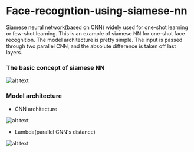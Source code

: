 # Face-recogntion-using-siamese-nn

Siamese neural network(based on CNN) widely used for one-shot learning or few-shot learning. This is an example of siamese NN for one-shot face recognition. The model architecture is pretty simple. The input is passed through two parallel CNN, and the absolute difference is taken off last layers. 


### The basic concept of siamese NN 

![alt text](https://github.com/ankitgc1/Face-recogntion-using-siamese-nn/blob/master/saimese_nn.jpeg)


### Model architecture 
* CNN architecture

![alt text](https://github.com/ankitgc1/Face-recogntion-using-siamese-nn/blob/master/parallel_model.png)

* Lambda(parallel CNN's distance) 

 ![alt text](https://github.com/ankitgc1/Face-recogntion-using-siamese-nn/blob/master/lambda.png)
